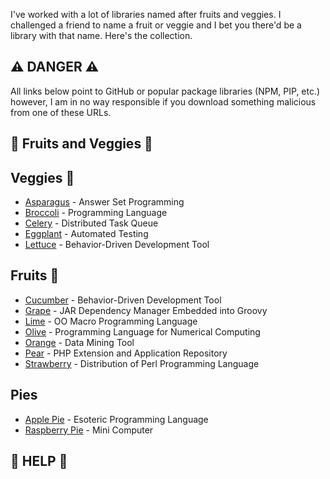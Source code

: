 I've worked with a lot of libraries named after fruits and veggies. I challenged a friend to name a fruit or veggie and I bet you there'd be a library with that name. Here's the collection.

## ⚠️ DANGER ⚠️

All links below point to GitHub or popular package libraries (NPM, PIP, etc.) however, I am in no way responsible if you download something malicious from one of these URLs.

## 🍎 Fruits and Veggies 🥦

## Veggies 🥦

- [Asparagus](https://asparagus.cs.uni-potsdam.de/) - Answer Set Programming
- [Broccoli](https://sourceforge.net/p/broccoli-lang/wiki/Home/) - Programming Language
- [Celery](http://www.celeryproject.org/) - Distributed Task Queue
- [Eggplant](https://en.wikipedia.org/wiki/Eggplant_Functional) - Automated Testing
- [Lettuce](http://lettuce.it/) - Behavior-Driven Development Tool

## Fruits 🍎

- [Cucumber](https://cucumber.io/) - Behavior-Driven Development Tool
- [Grape](http://groovy-lang.org/grape.html) - JAR Dependency Manager Embedded into Groovy
- [Lime](https://github.com/lime-macro) - OO Macro Programming Language
- [Olive](https://github.com/eileenchoe/olive) - Programming Language for Numerical Computing
- [Orange](https://orange.biolab.si/features/visual-programming/) - Data Mining Tool
- [Pear](https://en.wikipedia.org/wiki/PEAR) - PHP Extension and Application Repository
- [Strawberry](https://en.wikipedia.org/wiki/Strawberry_Perl) - Distribution of Perl Programming Language

## Pies

- [Apple Pie](https://esolangs.org/wiki/Apple_Pie) - Esoteric Programming Language
- [Raspberry Pie](https://www.raspberrypi.org/documentation/usage/python/) - Mini Computer

## 🔎 HELP 🔎
